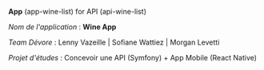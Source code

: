 **App** (app-wine-list) for API (api-wine-list)

_Nom de l'application_ : **Wine App**

_Team Dévore_ : Lenny Vazeille | Sofiane Wattiez | Morgan Levetti

_Projet d'études_ : Concevoir une API (Symfony) +  App Mobile (React Native)
